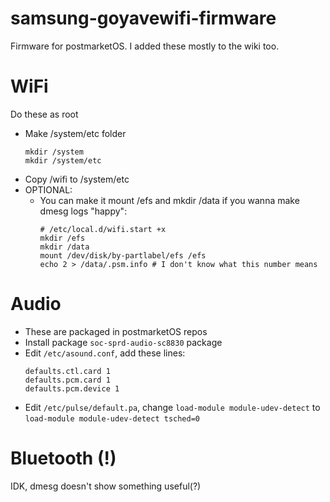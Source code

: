 # samsung-goyavewifi-firmware
Firmware for postmarketOS. 
I added these mostly to the wiki too.

# WiFi
Do these as root
* Make /system/etc folder
  ```shell
  mkdir /system
  mkdir /system/etc
  ```
* Copy /wifi to /system/etc
* OPTIONAL:
  * You can make it mount /efs and mkdir /data if you wanna make dmesg logs "happy":
    ```shell
    # /etc/local.d/wifi.start +x
    mkdir /efs
    mkdir /data
    mount /dev/disk/by-partlabel/efs /efs
    echo 2 > /data/.psm.info # I don't know what this number means
    ```
# Audio
* These are packaged in postmarketOS repos
* Install package `soc-sprd-audio-sc8830` package
* Edit `/etc/asound.conf`, add these lines:
  ```config
  defaults.ctl.card 1
  defaults.pcm.card 1
  defaults.pcm.device 1
  ```
* Edit `/etc/pulse/default.pa`, change `load-module module-udev-detect` to `load-module module-udev-detect tsched=0`
# Bluetooth (!)
IDK, dmesg doesn't show something useful(?)
